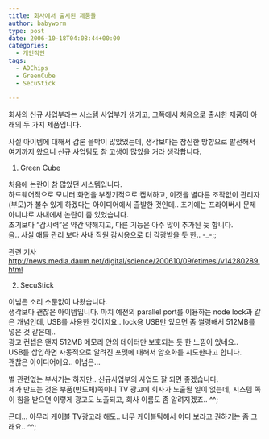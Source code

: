 ```yaml
---
title: 회사에서 출시된 제품들
author: babyworm
type: post
date: 2006-10-18T04:08:44+00:00
categories:
  - 개인적인
tags:
  - ADChips
  - GreenCube
  - SecuStick

---
```

회사의 신규 사업부라는 시스템 사업부가 생기고, 그쪽에서 처음으로 출시한 제품이 아래의 두 가지 제품입니다. 

사실 아이템에 대해서 갑론 을박이 많았었는데, 생각보다는 참신한 방향으로 발전해서 여기까지 왔으니 신규 사업팀도 참 고생이 많았을 거라 생각합니다. 

1. Green Cube

처음에 논란이 참 많았던 시스템입니다.  
하드웨어적으로 모니터 화면을 부정기적으로 캡쳐하고, 이것을 별다른 조작없이 관리자(부모)가 볼수 있게 하겠다는 아이디어에서 출발한 것인데.. 초기에는 프라이버시 문제 아니냐로 사내에서 논란이 좀 있었습니다.  
초기보다 &#8220;감시력&#8221;은 약간 약해지고, 다른 기능은 아주 많이 추가된 듯 합니다.  
음.. 사실 애들 관리 보다 사내 직원 감시용으로 더 각광받을 듯 한.. -_-;;

<div align="center">
</div>

관련 기사 <http://news.media.daum.net/digital/science/200610/09/etimesi/v14280289.html>

2. SecuStick

이넘은 소리 소문없이 나왔습니다.&nbsp;  
생각보다 괜찮은 아이템입니다. 마치 예전의 parallel port를 이용하는 node lock과 같은 개념인데, USB를 사용한 것이지요.. lock용 USB만 있으면 좀 썰렁해서 512MB를 넣은 것 같은데..  
광고 컨셉은 왠지 512MB 메모리 안의 데이터만 보호되는 듯 한 느낌이 있네요..  
USB를 삽입하면 자동적으로 알려진 포맷에 대해서 암호화를 시도한다고 합니다.  
괜찮은 아이디어에요.. 이넘은&#8230;

<div align="center">
</div>

별 관련없는 부서기는 하지만.. 신규사업부의 사업도 잘 되면 좋겠습니다.  
제가 만드는 것은 부품(반도체)쪽이니 TV 광고에 회사가 노출될 일이 없는데, 시스템 쪽이 힘을 받으면 이렇게 광고도 노출되고, 회사 이름도 좀 알려지겠죠.. ^^;

근데&#8230; 아무리 케이블 TV광고라 해도.. 너무 케이블틱해서 어디 보라고 권하기는 좀 그래요.. ^^;

<div align="center">
</div>